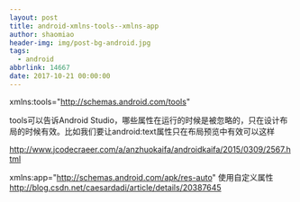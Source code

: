 ```yaml
---
layout: post
title: android-xmlns-tools--xmlns-app
author: shaomiao
header-img: img/post-bg-android.jpg
tags:
  - android
abbrlink: 14667
date: 2017-10-21 00:00:00
---
```

  xmlns:tools="http://schemas.android.com/tools"

tools可以告诉Android Studio，哪些属性在运行的时候是被忽略的，只在设计布局的时候有效。比如我们要让android:text属性只在布局预览中有效可以这样

http://www.jcodecraeer.com/a/anzhuokaifa/androidkaifa/2015/0309/2567.html

xmlns:app="http://schemas.android.com/apk/res-auto"
使用自定义属性
http://blog.csdn.net/caesardadi/article/details/20387645
